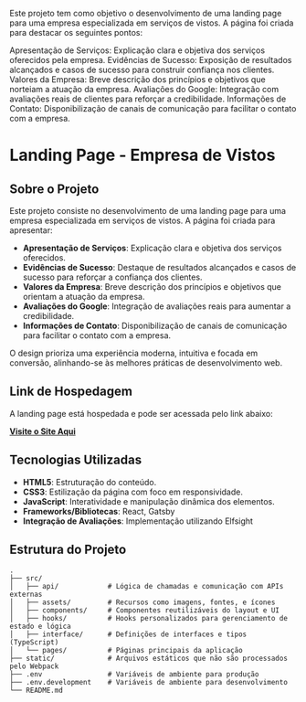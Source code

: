Este projeto tem como objetivo o desenvolvimento de uma landing page para uma empresa especializada em serviços de vistos. A página foi criada para destacar os seguintes pontos:

Apresentação de Serviços: Explicação clara e objetiva dos serviços oferecidos pela empresa.
Evidências de Sucesso: Exposição de resultados alcançados e casos de sucesso para construir confiança nos clientes.
Valores da Empresa: Breve descrição dos princípios e objetivos que norteiam a atuação da empresa.
Avaliações do Google: Integração com avaliações reais de clientes para reforçar a credibilidade.
Informações de Contato: Disponibilização de canais de comunicação para facilitar o contato com a empresa.
# Landing Page - Empresa de Vistos

## Sobre o Projeto

Este projeto consiste no desenvolvimento de uma landing page para uma empresa especializada em serviços de vistos. A página foi criada para apresentar:

- **Apresentação de Serviços**: Explicação clara e objetiva dos serviços oferecidos.
- **Evidências de Sucesso**: Destaque de resultados alcançados e casos de sucesso para reforçar a confiança dos clientes.
- **Valores da Empresa**: Breve descrição dos princípios e objetivos que orientam a atuação da empresa.
- **Avaliações do Google**: Integração de avaliações reais para aumentar a credibilidade.
- **Informações de Contato**: Disponibilização de canais de comunicação para facilitar o contato com a empresa.

O design prioriza uma experiência moderna, intuitiva e focada em conversão, alinhando-se às melhores práticas de desenvolvimento web.

## Link de Hospedagem

A landing page está hospedada e pode ser acessada pelo link abaixo:

[**Visite o Site Aqui**](https://www.prestigevistos.com.br/)

## Tecnologias Utilizadas

- **HTML5**: Estruturação do conteúdo.
- **CSS3**: Estilização da página com foco em responsividade.
- **JavaScript**: Interatividade e manipulação dinâmica dos elementos.
- **Frameworks/Bibliotecas**: React, Gatsby
- **Integração de Avaliações**: Implementação utilizando Elfsight

## Estrutura do Projeto

```plaintext
.
├── src/
│   ├── api/            # Lógica de chamadas e comunicação com APIs externas
│   ├── assets/         # Recursos como imagens, fontes, e ícones
│   ├── components/     # Componentes reutilizáveis do layout e UI
│   ├── hooks/          # Hooks personalizados para gerenciamento de estado e lógica
│   ├── interface/      # Definições de interfaces e tipos (TypeScript)
│   └── pages/          # Páginas principais da aplicação
├── static/             # Arquivos estáticos que não são processados pelo Webpack
├── .env                # Variáveis de ambiente para produção
├── .env.development    # Variáveis de ambiente para desenvolvimento
└── README.md

